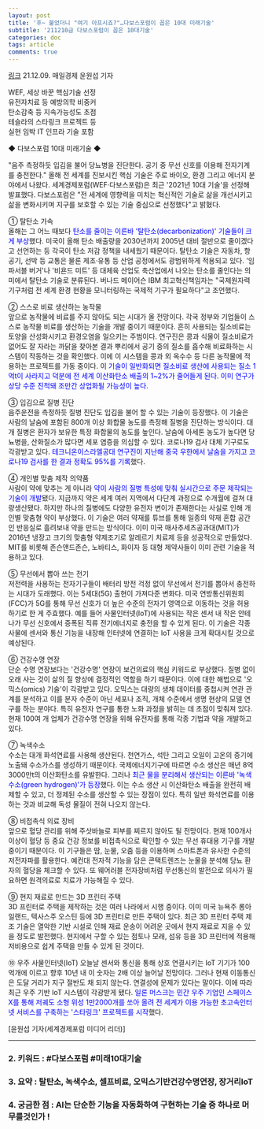 ```yaml
---
layout: post
title: '후~ 불었더니 "여기 아프시죠?"…다보스포럼이 꼽은 10대 미래기술'
subtitle: '211210금 다보스포럼이 꼽은 10대기술'
categories: doc
tags: article
comments: true
---
```


[링크](https://news.naver.com/main/read.naver?mode=LPOD&mid=sec&oid=009&aid=0004891537)
21.12.09. 매일경제 윤원섭 기자   

WEF, 세상 바꾼 핵심기술 선정   
유전자치료 등 예방의학 비중커   
탄소감축 등 지속가능성도 초점   
테슬라의 스타링크 프로젝트 등   
실현 임박 IT 인프라 기술 포함   

◆ 다보스포럼 10대 미래기술 ◆   

"음주 측정하듯 입김을 불어 당뇨병을 진단한다. 공기 중 무선 신호를 이용해 전자기계를 충전한다." 올해 전 세계를 진보시킨 핵심 기술은 주로 바이오, 환경 그리고 에너지 분야에서 나왔다. 세계경제포럼(WEF·다보스포럼)은 최근 '2021년 10대 기술'을 선정해 발표했다. 다보스포럼은 "전 세계에 영향력을 미치는 혁신적인 기술로 삶을 개선시키고 삶을 변화시키며 지구를 보호할 수 있는 기술 중심으로 선정했다"고 밝혔다.   

① 탈탄소 가속   
올해는 그 어느 때보다 <span style="color:blue">탄소를 줄이는 이른바 '탈탄소(decarbonization)' 기술들이 크게 부상</span>했다. 미국이 올해 탄소 배출량을 2030년까지 2005년 대비 절반으로 줄이겠다고 선언하는 등 각국이 탄소 저감 정책을 내세웠기 때문이다. 탈탄소 기술은 자동차, 항공기, 선박 등 교통은 물론 제조·유통 등 산업 공정에서도 광범위하게 적용되고 있다. '임파서블 버거'나 '비욘드 미트' 등 대체육 산업도 축산업에서 나오는 탄소를 줄인다는 의미에서 탈탄소 기술로 분류된다. 버나드 메이어슨 IBM 최고혁신책임자는 "국제원자력기구처럼 전 세계 환경 현황을 모니터링하는 국제적 기구가 필요하다"고 조언했다.   

② 스스로 비료 생산하는 농작물   
앞으로 농작물에 비료를 주지 않아도 되는 시대가 올 전망이다. 각국 정부와 기업들이 스스로 농작물 비료를 생산하는 기술을 개발 중이기 때문이다. 흔히 사용되는 질소비료는 토양을 산성화시키고 환경오염을 일으키는 주범이다. 연구진은 콩과 식물이 질소비료가 없어도 잘 자라는 까닭을 찾아본 결과 뿌리에서 공기 중의 질소를 흡수해 비료화하는 시스템이 작동하는 것을 확인했다. 이에 이 시스템을 콩과 외 옥수수 등 다른 농작물에 적용하는 프로젝트를 가동 중이다. 이 <span style="color:blue">기술이 일반화되면 질소비료 생산에 사용되는 질소 1억t이 사라지고 덕분에 전 세계 이산화탄소 배출의 1~2%가 줄어들게 된다. 이미 연구가 상당 수준 진척돼 조만간 상업화될 가능성이 높다.</span>   

③ 입김으로 질병 진단   
음주운전을 측정하듯 질병 진단도 입김을 불어 할 수 있는 기술이 등장했다. 이 기술은 사람의 날숨에 포함된 800개 이상 화합물 농도를 측정해 질병을 진단하는 방식이다. 대개 질병은 환자가 보유한 특정 화합물의 농도를 높인다. 날숨에 아세톤 농도가 높다면 당뇨병을, 산화질소가 많다면 세포 염증을 의심할 수 있다. 코로나19 검사 대체 기구로도 각광받고 있다. <span style="color:blue">테크니온이스라엘공대 연구진이 지난해 중국 우한에서 날숨을 가지고 코로나19 검사를 한 결과 정확도 95%를 기록</span>했다.   

④ 개인별 맞춤 제작 의약품   
사람이 약에 맞추는 게 아니라 <span style="color:blue">약이 사람의 질병 특성에 맞춰 실시간으로 주문 제작되는 기술이 개발</span>됐다. 지금까지 약은 세계 여러 지역에서 다단계 과정으로 수개월에 걸쳐 대량생산됐다. 하지만 하나의 질병에도 다양한 유전자 변이가 존재한다는 사실로 인해 개인별 맞춤형 약이 부상했다. 이 기술은 여러 약재를 튜브를 통해 일종의 약재 혼합 공간인 반응실로 흘려보내 약을 만드는 방식이다. 이미 미국 매사추세츠공과대(MIT)가 2016년 냉장고 크기의 맞춤형 약제조기로 알레르기 치료제 등을 성공적으로 만들었다. MIT를 비롯해 존슨앤드존슨, 노바티스, 화이자 등 대형 제약사들이 이미 관련 기술을 적용하고 있다.   

⑤ 무선에서 뽑아 쓰는 전기   
저전력을 사용하는 전자기구들이 배터리 방전 걱정 없이 무선에서 전기를 뽑아서 충전하는 시대가 도래했다. 이는 5세대(5G) 출현이 가져다준 변화다. 미국 연방통신위원회(FCC)가 5G를 통해 무선 신호가 더 높은 수준의 전자기 영역으로 이동하는 것을 허용하기로 한 게 주효했다. 예를 들어 사물인터넷(IoT)에 사용되는 작은 센서 내 작은 안테나가 무선 신호에서 증폭된 직류 전기에너지로 충전을 할 수 있게 된다. 이 기술은 각종 사물에 센서와 통신 기능을 내장해 인터넷에 연결하는 IoT 사용을 크게 확대시킬 것으로 예상된다.   

⑥ 건강수명 연장   
단순 수명 연장보다는 '건강수명' 연장이 보건의료의 핵심 키워드로 부상했다. 질병 없이 오래 사는 것이 삶의 질 향상에 결정적인 역할을 하기 때문이다. 이에 대한 해법으로 '오믹스(omics) 기술'이 각광받고 있다. 오믹스는 대량의 생체 데이터를 중첩시켜 연관 관계를 분석하고 이를 분자 수준이 아닌 세포나 조직, 개체 수준에서 생명 현상의 모델 연구를 하는 분야다. 특히 유전자 연구를 통한 노화 과정을 밝히는 데 초점이 맞춰져 있다. 현재 100여 개 업체가 건강수명 연장을 위해 유전자를 통해 각종 기법과 약을 개발하고 있다.   

⑦ 녹색수소   
수소는 대개 화석연료를 사용해 생산된다. 천연가스, 석탄 그리고 오일이 고온의 증기에 노출돼 수소가스를 생성하기 때문이다. 국제에너지기구에 따르면 수소 생산은 매년 8억3000만t의 이산화탄소를 유발한다. 그러나 <span style="color:blue">최근 물을 분리해서 생산되는 이른바 '녹색수소(green hydrogen)'가 등장</span>했다. 이는 수소 생산 시 이산화탄소 배출을 완전히 배제할 수 있고, 더 정제된 수소를 생산할 수 있는 장점이 있다. 특히 일반 화석연료를 이용하는 것과 비교해 독성 물질이 전혀 나오지 않는다.   

⑧ 비접촉식 의료 장비   
앞으로 혈당 관리를 위해 주삿바늘로 피부를 찌르지 않아도 될 전망이다. 현재 100개사 이상이 혈당 등 중요 건강 정보를 비접촉식으로 확인할 수 있는 무선 휴대용 기구를 개발 중이기 때문이다. 이 기구들은 땀, 눈물, 오줌 등을 이용하며 스마트폰과 유사한 수준의 저전자파를 활용한다. 예컨대 전자적 기능을 담은 콘택트렌즈는 눈물을 분석해 당뇨 환자의 혈당을 체크할 수 있다. 또 웨어러블 전자장비처럼 무선통신의 발전으로 의사가 필요하면 원격의료로 치료가 가능해질 수 있다.   

⑨ 현지 재료로 만드는 3D 프린터 주택   
3D 프린터로 주택을 제작하는 것은 여러 나라에서 시행 중이다. 이미 미국 뉴욕주 롱아일랜드, 텍사스주 오스틴 등에 3D 프린터로 만든 주택이 있다. 최근 3D 프린터 주택 제조 기술은 열악한 기반 시설로 인해 재료 운송이 어려운 곳에서 현지 재료로 지을 수 있을 정도로 발전했다. 현지에서 구할 수 있는 점토나 모래, 섬유 등을 3D 프린터에 적용해 저비용으로 쉽게 주택을 만들 수 있게 된 것이다.   

⑩ 우주 사물인터넷(IoT)
오늘날 센서와 통신을 통해 상호 연결시키는 IoT 기기가 100억개에 이르고 향후 10년 내 이 숫자는 2배 이상 늘어날 전망이다. 그러나 현재 이동통신은 도달 거리가 지구 절반도 채 되지 않는다. 연결성에 문제가 있다는 말이다. 이에 따라 최근 우주 기반 IoT 시스템이 각광받게 됐다. <span style="color:blue">일론 머스크는 민간 우주 기업인 스페이스X를 통해 저궤도 소형 위성 1만2000개를 쏘아 올려 전 세계가 이용 가능한 초고속인터넷 서비스를 구축하는 '스타링크' 프로젝트를 시작</span>했다.   

[윤원섭 기자(세계경제포럼 미디어 리더)]   

* * *

### 2. 키워드 : \#다보스포럼 \#미래10대기술
### 3. 요약 : 탈탄소, 녹색수소, 셀프비료, 오믹스기반건강수명연장, 장거리IoT
### 4. 궁금한 점 : AI는 단순한 기능을 자동화하여 구현하는 기술 중 하나로 머무를것인가 ! 
